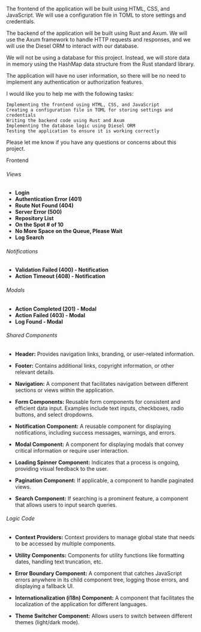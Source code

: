 

The frontend of the application will be built using HTML, CSS, and JavaScript. We will use a configuration file in TOML to store settings and credentials.

The backend of the application will be built using Rust and Axum. We will use the Axum framework to handle HTTP requests and responses, and we will use the Diesel ORM to interact with our database.

We will not be using a database for this project. Instead, we will store data in memory using the HashMap data structure from the Rust standard library.

The application will have no user information, so there will be no need to implement any authentication or authorization features.

I would like you to help me with the following tasks:

    Implementing the frontend using HTML, CSS, and JavaScript
    Creating a configuration file in TOML for storing settings and credentials
    Writing the backend code using Rust and Axum
    Implementing the database logic using Diesel ORM
    Testing the application to ensure it is working correctly

Please let me know if you have any questions or concerns about this project. 

Frontend 

###### Views

- **Login**
- **Authentication Error (401)**
- **Route Not Found (404)**
- **Server Error (500)**
- **Repository List**
- **On the Spot # of 10**
- **No More Space on the Queue, Please Wait**
- **Log Search**

###### Notifications

- **Validation Failed (400) - Notification**
- **Action Timeout (408) - Notification**

###### Modals

- **Action Completed (201) - Modal**
- **Action Failed (403) - Modal**
- **Log Found - Modal**

###### Shared Components

- **Header:**
  Provides navigation links, branding, or user-related information.
  
- **Footer:**
  Contains additional links, copyright information, or other relevant details.
  
- **Navigation:**
  A component that facilitates navigation between different sections or views within the application.

- **Form Components:**
  Reusable form components for consistent and efficient data input. Examples include text inputs, checkboxes, radio buttons, and select dropdowns.

- **Notification Component:**
  A reusable component for displaying notifications, including success messages, warnings, and errors.

- **Modal Component:**
  A component for displaying modals that convey critical information or require user interaction.

- **Loading Spinner Component:**
  Indicates that a process is ongoing, providing visual feedback to the user.

- **Pagination Component:**
  If applicable, a component to handle paginated views.

- **Search Component:**
  If searching is a prominent feature, a component that allows users to input search queries.

###### Logic Code

- **Context Providers:**
  Context providers to manage global state that needs to be accessed by multiple components.

- **Utility Components:**
  Components for utility functions like formatting dates, handling text truncation, etc.

- **Error Boundary Component:**
  A component that catches JavaScript errors anywhere in its child component tree, logging those errors, and displaying a fallback UI.

- **Internationalization (i18n) Component:**
  A component that facilitates the localization of the application for different languages.

- **Theme Switcher Component:**
  Allows users to switch between different themes (light/dark mode).